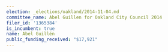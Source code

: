 ```yaml
---
election: _elections/oakland/2014-11-04.md
committee_name: Abel Guillen for Oakland City Council 2014
filer_id: '1365384'
is_incumbent: true
name: Abel Guillén
public_funding_received: "$17,921"
---
```

